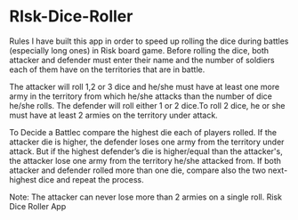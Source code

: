 # RIsk-Dice-Roller

Rules
I have built this app in order to speed up rolling the dice during battles (especially long ones) in Risk board game. Before rolling the dice, both attacker and defender must enter their name and the number of soldiers each of them have on the territories that are in battle.

The attacker will roll 1,2 or 3 dice and he/she must have at least one more army in the territory from which he/she attacks than the number of dice he/she rolls. The defender will roll either 1 or 2 dice.To roll 2 dice, he or she must have at least 2 armies on the territory under attack.

To Decide a Battlec compare the highest die each of players rolled. If the attacker die is higher, the defender loses one army from the territory under attack. But if the highest defender’s die is higher/equal than the attacker's, the attacker lose one army from the territory he/she attacked from. If both attacker and defender rolled more than one die, compare also the two next-highest dice and repeat the process.

Note: The attacker can never lose more than 2 armies on a single roll.
Risk Dice Roller App

